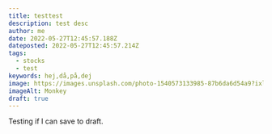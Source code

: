 ```yaml
---
title: testtest
description: test desc
author: me
date: 2022-05-27T12:45:57.188Z
dateposted: 2022-05-27T12:45:57.214Z
tags:
  - stocks
  - test
keywords: hej,då,på,dej
image: https://images.unsplash.com/photo-1540573133985-87b6da6d54a9?ixlib=rb-1.2.1&ixid=MnwxMjA3fDB8MHxwaG90by1wYWdlfHx8fGVufDB8fHx8&auto=format&fit=crop&w=876&q=80
imageAlt: Monkey
draft: true
---
```

Testing if I can save to draft.